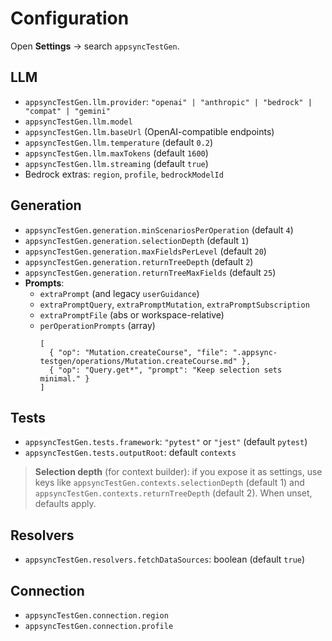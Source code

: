 # Configuration

Open **Settings** → search `appsyncTestGen`.

## LLM
- `appsyncTestGen.llm.provider`: `"openai" | "anthropic" | "bedrock" | "compat" | "gemini"`
- `appsyncTestGen.llm.model`
- `appsyncTestGen.llm.baseUrl` (OpenAI-compatible endpoints)
- `appsyncTestGen.llm.temperature` (default `0.2`)
- `appsyncTestGen.llm.maxTokens` (default `1600`)
- `appsyncTestGen.llm.streaming` (default `true`)
- Bedrock extras: `region`, `profile`, `bedrockModelId`

## Generation
- `appsyncTestGen.generation.minScenariosPerOperation` (default `4`)
- `appsyncTestGen.generation.selectionDepth` (default `1`)
- `appsyncTestGen.generation.maxFieldsPerLevel` (default `20`)
- `appsyncTestGen.generation.returnTreeDepth` (default `2`)
- `appsyncTestGen.generation.returnTreeMaxFields` (default `25`)
- **Prompts**:
  - `extraPrompt` (and legacy `userGuidance`)
  - `extraPromptQuery`, `extraPromptMutation`, `extraPromptSubscription`
  - `extraPromptFile` (abs or workspace-relative)
  - `perOperationPrompts` (array)
    ```jsonc
    [
      { "op": "Mutation.createCourse", "file": ".appsync-testgen/operations/Mutation.createCourse.md" },
      { "op": "Query.get*", "prompt": "Keep selection sets minimal." }
    ]
    ```

## Tests
- `appsyncTestGen.tests.framework`: `"pytest"` or `"jest"` (default `pytest`)
- `appsyncTestGen.tests.outputRoot`: default `contexts`
> **Selection depth** (for context builder): if you expose it as settings, use keys like `appsyncTestGen.contexts.selectionDepth` (default 1) and `appsyncTestGen.contexts.returnTreeDepth` (default 2). When unset, defaults apply.


## Resolvers
- `appsyncTestGen.resolvers.fetchDataSources`: boolean (default `true`)

## Connection
- `appsyncTestGen.connection.region`
- `appsyncTestGen.connection.profile`
